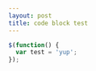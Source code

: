 ```yaml
---
layout: post
title: code block test
---
```


``` javascript
$(function() {
  var test = 'yup';
});
```